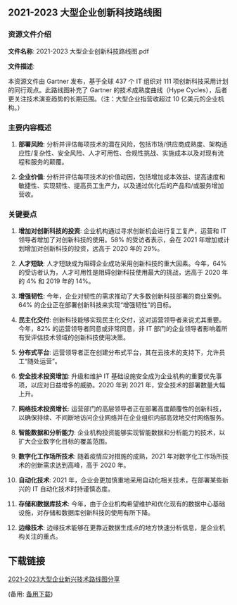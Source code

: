  ## 2021-2023 大型企业创新科技路线图

 ### 资源文件介绍

 **文件名称**: 2021-2023 大型企业创新科技路线图.pdf

 **文件描述**:

 本资源文件由 Gartner 发布，基于全球 437 个 IT 组织对 111 项创新科技采用计划的同行观点。此路线图补充了 Gartner 的技术成熟度曲线（Hype Cycles），后者更关注技术演变趋势的长期范围。（注：大型企业指营收超过 10 亿美元的企业机构。）

 ### 主要内容概述

 1. **部署风险**: 分析并评估每项技术的潜在风险，包括市场/供应商成熟度、架构适应性/复杂性、安全风险、人才可用性、合规性挑战、实施成本以及对现有流程和服务的颠覆。

 2. **企业价值**: 分析并评估每项技术的价值动因，包括增加成本效益、提高速度和敏捷性、实现韧性、提高员工生产力，以及通过优化后的产品和/或服务增加营收。

 ### 关键要点

 1. **增加对创新科技的投资**: 企业机构通过寻求创新机会进行复工复产，运营和 IT 领导者增加了对创新科技的使用。58% 的受访者表示，会在 2021 年增加或计划增加对创新科技的投资，远高于 2020 年的 29%。

 2. **人才短缺**: 人才短缺成为阻碍企业成功采用创新科技的重大因素。今年，64% 的受访者认为，人才可用性是阻碍创新科技使用最大的挑战，远高于 2020 年的 4% 和 2019 年的 14%。

 3. **增强韧性**: 今年，企业对韧性的需求推动了大多数创新科技部署的商业案例。64% 的企业正在部署创新科技来实现“增强韧性”的目标。

 4. **民主化交付**: 创新科技能够实现民主化交付，这对运营领导者来说尤其重要。今年，82% 的运营领导者同意或非常同意，非 IT 部门的企业领导者影响着所有受评估技术领域的创新科技使用决策。

 5. **分布式平台**: 运营领导者正在创建分布式平台，其在云技术的支持下，允许员工“随处运营”。

 6. **安全技术投资增加**: 升级和维护 IT 基础设施安全成为企业机构的重要优先事项，以应对日益增多的威胁。2020 年到 2021 年，安全技术的部署数量大幅上升。

 7. **网络技术投资增长**: 运营部门的高层领导者正在部署高度颠覆性的创新科技，以确保持续、不间断地访问企业网络并在企业组织内部高效地交付网络服务。

 8. **智能数据和分析能力**: 企业机构投资能够实现智能数据和分析能力的技术，以扩大企业数字化目标的覆盖范围。

 9. **数字化工作场所技术**: 随着疫情应对措施的成熟，2021 年对数字化工作场所技术的创新需求达到高峰，高于 2020 年。

 10. **自动化技术**: 2021 年，企业会更加慎重地采用自动化相关技术，在部署某些新兴的 IT 自动化技术时持谨慎态度。

 11. **存储和数据库技术**: 今年，由于企业机构希望维护和优化现有的数据中心基础设施，对存储和数据库创新科技的使用有所下降。

 12. **边缘技术**: 边缘技术能够在更靠近数据生成点的地方快速分析信息，是企业机构关注的重点。

 ## 下载链接
 [2021-2023大型企业新兴技术路线图分享](https://pan.quark.cn/s/de50ae6cd5d7) 

 (备用: [备用下载](https://pan.baidu.com/s/1UxBlRa9H5nPRVk72hRlcOQ?pwd=1234))
